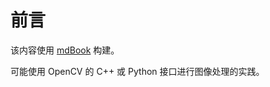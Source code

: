 # 前言

该内容使用 [mdBook](https://github.com/rust-lang/mdBook) 构建。

可能使用 OpenCV 的 C++ 或 Python 接口进行图像处理的实践。
